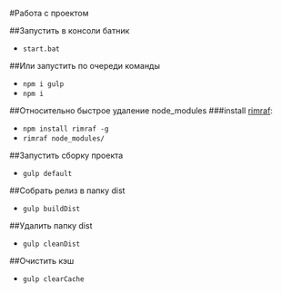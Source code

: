 #Работа с проектом

##Запустить в консоли батник
* `start.bat`

##Или запустить по очереди команды
* `npm i gulp`
* `npm i`

##Относительно быстрое удаление node_modules
###install [rimraf](https://www.youtube.com/watch?v=kesyrCZE1bA&feature=youtu.be):
* `npm install rimraf -g`
* `rimraf node_modules/`

##Запустить сборку проекта
* `gulp default`

##Собрать релиз в папку dist
* `gulp buildDist`

##Удалить папку dist
* `gulp cleanDist`

##Очистить кэш
* `gulp clearCache`
